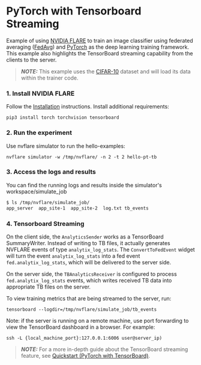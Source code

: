 # PyTorch with Tensorboard Streaming

Example of using [NVIDIA FLARE](https://nvflare.readthedocs.io/en/main/index.html) to train an image classifier using federated averaging ([FedAvg]([FedAvg](https://arxiv.org/abs/1602.05629))) and [PyTorch](https://pytorch.org/) as the deep learning training framework. This example also highlights the TensorBoard streaming capability from the clients to the server.

> **_NOTE:_** This example uses the [CIFAR-10](https://www.cs.toronto.edu/~kriz/cifar.html) dataset and will load its data within the trainer code.

### 1. Install NVIDIA FLARE

Follow the [Installation](https://nvflare.readthedocs.io/en/main/quickstart.html) instructions.
Install additional requirements:

```
pip3 install torch torchvision tensorboard
```

### 2. Run the experiment

Use nvflare simulator to run the hello-examples:

```
nvflare simulator -w /tmp/nvflare/ -n 2 -t 2 hello-pt-tb
```

### 3. Access the logs and results

You can find the running logs and results inside the simulator's workspace/simulate_job

```bash
$ ls /tmp/nvflare/simulate_job/
app_server  app_site-1  app_site-2  log.txt tb_events

```

### 4. Tensorboard Streaming

On the client side, the `AnalyticsSender` works as a TensorBoard SummaryWriter.
Instead of writing to TB files, it actually generates NVFLARE events of type `analytix_log_stats`.
The `ConvertToFedEvent` widget will turn the event `analytix_log_stats` into a fed event `fed.analytix_log_stats`,
which will be delivered to the server side.

On the server side, the `TBAnalyticsReceiver` is configured to process `fed.analytix_log_stats` events,
which writes received TB data into appropriate TB files on the server.

To view training metrics that are being streamed to the server, run:

```
tensorboard --logdir=/tmp/nvflare/simulate_job/tb_events
```

Note: if the server is running on a remote machine, use port forwarding to view the TensorBoard dashboard in a browser.
For example:
```
ssh -L {local_machine_port}:127.0.0.1:6006 user@server_ip)
```

> **_NOTE:_** For a more in-depth guide about the TensorBoard streaming feature, see [Quickstart (PyTorch with TensorBoard)](https://nvflare.readthedocs.io/en/main/examples/hello_pt_tb.html).
